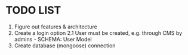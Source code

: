 # TODO LIST

1. Figure out features & architecture
2. Create a login option
    2.1 User must be created, e.g. through CMS by admins
        - SCHEMA: User Model
3. Create database (mongoose) connection